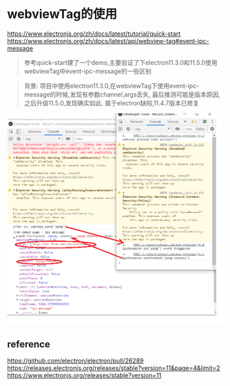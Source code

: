 # webviewTag的使用
https://www.electronjs.org/zh/docs/latest/tutorial/quick-start      
https://www.electronjs.org/zh/docs/latest/api/webview-tag#event-ipc-message     

>参考quick-start建了一个demo,主要验证了下electron11.3.0和11.5.0使用webviewTag中event-ipc-message的一些区别

>背景:
> 项目中使用electron11.3.0,在webviewTag下使用event-ipc-message的时候,发现有参数channel,args丢失, 最后推测可能是版本原因,之后升级11.5.0,发现确实如此.
> 属于electron缺陷,11.4.7版本已修复

![event-ipc-message参数丢失](./demo.png)

## reference

https://github.com/electron/electron/pull/26289   
https://releases.electronjs.org/releases/stable?version=11&page=4&limit=2  
https://www.electronjs.org/releases/stable?version=11